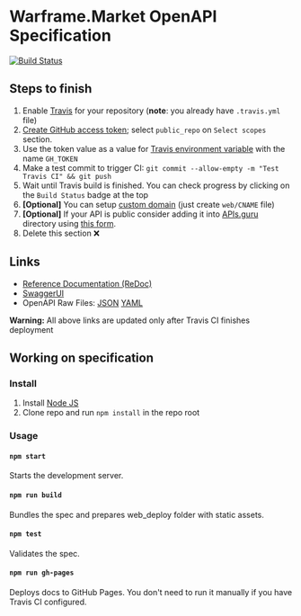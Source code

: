 # Warframe.Market OpenAPI Specification
[![Build Status](https://travis-ci.com/wfcd/market-api-spec.svg?branch=master)](https://travis-ci.com/wfcd/market-api-spec)
## Steps to finish

1. Enable [Travis](https://docs.travis-ci.com/user/getting-started/#To-get-started-with-Travis-CI%3A) for your repository (**note**: you already have `.travis.yml` file)
1. [Create GitHub access token](https://help.github.com/articles/creating-an-access-token-for-command-line-use/); select `public_repo` on `Select scopes` section.
1. Use the token value as a value for [Travis environment variable](https://docs.travis-ci.com/user/environment-variables/#Defining-Variables-in-Repository-Settings) with the name `GH_TOKEN`
1. Make a test commit to trigger CI: `git commit --allow-empty -m "Test Travis CI" && git push`
1. Wait until Travis build is finished. You can check progress by clicking on the `Build Status` badge at the top
1. **[Optional]** You can setup [custom domain](https://help.github.com/articles/using-a-custom-domain-with-github-pages/) (just create `web/CNAME` file)
1. **[Optional]** If your API is public consider adding it into [APIs.guru](https://APIs.guru) directory using [this form](https://apis.guru/add-api/).
1. Delete this section ❌

## Links

- [Reference Documentation (ReDoc)](https://wfcd.github.io/market-api-spec/)
- [SwaggerUI](https://wfcd.github.io/market-api-spec/swagger-ui/)
- OpenAPI Raw Files: [JSON](https://wfcd.github.io/market-api-spec/openapi.json) [YAML](https://wfcd.github.io/market-api-spec/openapi.yaml)

**Warning:** All above links are updated only after Travis CI finishes deployment

## Working on specification
### Install

1. Install [Node JS](https://nodejs.org/)
2. Clone repo and run `npm install` in the repo root

### Usage

#### `npm start`
Starts the development server.

#### `npm run build`
Bundles the spec and prepares web_deploy folder with static assets.

#### `npm test`
Validates the spec.

#### `npm run gh-pages`
Deploys docs to GitHub Pages. You don't need to run it manually if you have Travis CI configured.
